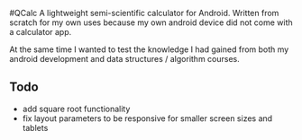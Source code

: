#QCalc
A lightweight semi-scientific calculator for Android. Written from scratch for my own uses because my own android device did not come with a calculator app.

At the same time I wanted to test the knowledge I had gained from both my android development and data structures / algorithm courses.

## Todo

- add square root functionality
- fix layout parameters to be responsive for smaller screen sizes and tablets
